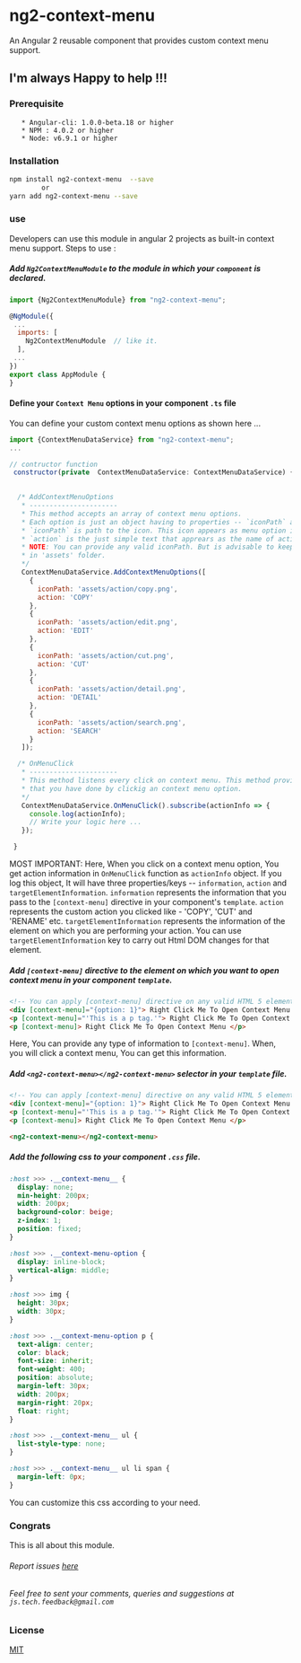# ng2-context-menu
An Angular 2 reusable component that provides custom context menu support. 
## I'm always Happy to help !!! 

### Prerequisite 
       * Angular-cli: 1.0.0-beta.18 or higher
       * NPM : 4.0.2 or higher
       * Node: v6.9.1 or higher

### Installation
```sh
npm install ng2-context-menu  --save
        or
yarn add ng2-context-menu --save
```
### use

Developers can use this module in angular 2 projects as built-in context menu support.
Steps to use :

##### Add `Ng2ContextMenuModule` to the module in which your `component` is declared.

```js
import {Ng2ContextMenuModule} from "ng2-context-menu";

@NgModule({
 ...
  imports: [
    Ng2ContextMenuModule  // like it.
  ],
 ...
})
export class AppModule {
}

```
#### Define your `Context Menu` options in your component `.ts` file
You can define your custom context menu options as shown here ...
 ```js
 import {ContextMenuDataService} from "ng2-context-menu";
 ...
 
 // contructor function 
  constructor(private  ContextMenuDataService: ContextMenuDataService) {

  
   /* AddContextMenuOptions 
    * ----------------------
    * This method accepts an array of context menu options. 
    * Each option is just an object having to properties -- `iconPath` and `action`.
    * `iconPath` is path to the icon. This icon appears as menu option image/icon.
    * `action` is the just simple text that apprears as the name of action.
    * NOTE: You can provide any valid iconPath. But is advisable to keep your images/icons
    * in 'assets' folder.  
    */
    ContextMenuDataService.AddContextMenuOptions([
      {
        iconPath: 'assets/action/copy.png',
        action: 'COPY'
      },
      {
        iconPath: 'assets/action/edit.png',
        action: 'EDIT'
      },
      {
        iconPath: 'assets/action/cut.png',
        action: 'CUT'
      },
      {
        iconPath: 'assets/action/detail.png',
        action: 'DETAIL'
      },
      {
        iconPath: 'assets/action/search.png',
        action: 'SEARCH'
      }
    ]);

   /* OnMenuClick 
    * ----------------------
    * This method listens every click on context menu. This method provides action information 
    * that you have done by clickig an context menu option.
    */
    ContextMenuDataService.OnMenuClick().subscribe(actionInfo => {
      console.log(actionInfo);
      // Write your logic here ...
    });

  }
 
 ```
 MOST IMPORTANT: Here, When you click on a context menu option, You get action information in `OnMenuClick` function
 as `actionInfo` object. If you log this object, It will have three properties/keys -- `information`, `action`
 and `targetElementInformation`. `information` represents the information that you pass to the `[context-menu]` 
 directive in your component's `template`. `action` represents the custom action you clicked like - 'COPY', 'CUT' and
 'RENAME' etc. `targetElementInformation` represents the information of the element on which you are performing your 
 action. You can use `targetElementInformation` key to carry out Html DOM changes for that element.
 
##### Add `[context-menu]` directive to the element on which you want to open context menu in your component `template`. 

```html
<!-- You can apply [context-menu] directive on any valid HTML 5 element -->
<div [context-menu]="{option: 1}"> Right Click Me To Open Context Menu </div>
<p [context-menu]="'This is a p tag.'"> Right Click Me To Open Context Menu </p>
<p [context-menu]> Right Click Me To Open Context Menu </p>
 ```
Here, You can provide any type of information to `[context-menu]`. When, you will click a context menu, You can get this     information. 

##### Add `<ng2-context-menu></ng2-context-menu>` selector in your `template` file. 

```html
<!-- You can apply [context-menu] directive on any valid HTML 5 element -->
<div [context-menu]="{option: 1}"> Right Click Me To Open Context Menu </div>
<p [context-menu]="'This is a p tag.'"> Right Click Me To Open Context Menu </p>
<p [context-menu]> Right Click Me To Open Context Menu </p>

<ng2-context-menu></ng2-context-menu>
 ```
 
##### Add the following css to your component `.css` file. 
```css
:host >>> .__context-menu__ {
  display: none;
  min-height: 200px;
  width: 200px;
  background-color: beige;
  z-index: 1;
  position: fixed;
}

:host >>> .__context-menu-option {
  display: inline-block;
  vertical-align: middle;
}

:host >>> img {
  height: 30px;
  width: 30px;
}

:host >>> .__context-menu-option p {
  text-align: center;
  color: black;
  font-size: inherit;
  font-weight: 400;
  position: absolute;
  margin-left: 30px;
  width: 200px;
  margin-right: 20px;
  float: right;
}

:host >>> .__context-menu__ ul {
  list-style-type: none;
}

:host >>> .__context-menu__ ul li span {
  margin-left: 0px;
}

```
You can customize this css according to your need.
 
### Congrats
This is all about this module.

###### Report issues [here](https://github.com/sauravgaursmith/ng2-context-menu/issues)
###### Feel free to sent your comments, queries and suggestions at `js.tech.feedback@gmail.com`

### License

[MIT](LICENSE)

